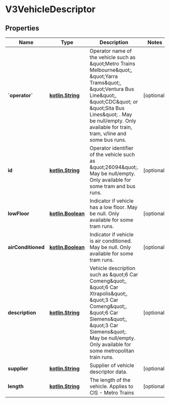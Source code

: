 # V3VehicleDescriptor

## Properties
Name | Type | Description | Notes
------------ | ------------- | ------------- | -------------
**&#x60;operator&#x60;** | [**kotlin.String**](.md) | Operator name of the vehicle such as \&quot;Metro Trains Melbourne\&quot;, \&quot;Yarra Trams\&quot;, \&quot;Ventura Bus Line\&quot;, \&quot;CDC\&quot; or \&quot;Sita Bus Lines\&quot; . May be null/empty.  Only available for train, tram, v/line and some bus runs. |  [optional]
**id** | [**kotlin.String**](.md) | Operator identifier of the vehicle such as \&quot;26094\&quot;. May be null/empty. Only available for some tram and bus runs. |  [optional]
**lowFloor** | [**kotlin.Boolean**](.md) | Indicator if vehicle has a low floor. May be null. Only available for some tram runs. |  [optional]
**airConditioned** | [**kotlin.Boolean**](.md) | Indicator if vehicle is air conditioned. May be null. Only available for some tram runs. |  [optional]
**description** | [**kotlin.String**](.md) | Vehicle description such as \&quot;6 Car Comeng\&quot;, \&quot;6 Car Xtrapolis\&quot;, \&quot;3 Car Comeng\&quot;, \&quot;6 Car Siemens\&quot;, \&quot;3 Car Siemens\&quot;. May be null/empty.  Only available for some metropolitan train runs. |  [optional]
**supplier** | [**kotlin.String**](.md) | Supplier of vehicle descriptor data. |  [optional]
**length** | [**kotlin.String**](.md) | The length of the vehicle. Applies to CIS - Metro Trains |  [optional]
